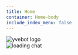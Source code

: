 ```yaml
---
title: Home
container: Home-body
include_index_menu: false
---
```


<div class="Logo">
  <img src="assets/images/logo-white.png" alt="yvebot logo" />
</div>

<div class="Chat">
  <div class="Chat-loading">
    <img src="assets/images/loading.gif" alt="loading chat" />
  </div>
</div>

<script src="//cdn.jsdelivr.net/npm/yve-bot/ui.min.js"></script>
<script src="assets/js/chat.js"></script>
